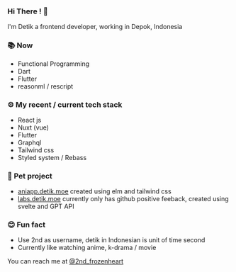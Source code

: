 ### **Hi There !** 👋

I'm Detik a frontend developer, working in Depok, Indonesia

### 📚 Now
* Functional Programming
* Dart
* Flutter
* reasonml / rescript

### ⚙️ My recent / current tech stack
* React js
* Nuxt (vue)
* Flutter
* Graphql
* Tailwind css
* Styled system / Rebass


### 🐢 Pet project
* [aniapp.detik.moe](https://aniapp.detik.moe) created using elm and tailwind css
* [labs.detik.moe](https://labs.detik.moe) currently only has github positive feeback, created using svelte and GPT API 

### 😊 Fun fact
* Use 2nd as username, detik in Indonesian is unit of time second
* Currently like watching anime, k-drama / movie

You can reach me at [@2nd_frozenheart](https://twitter.com/2nd_frozenheart)




